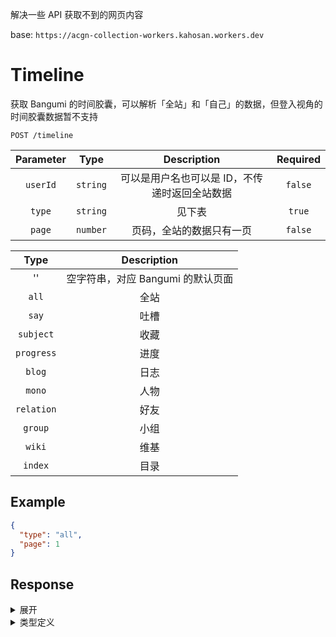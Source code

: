 解决一些 API 获取不到的网页内容

base: `https://acgn-collection-workers.kahosan.workers.dev`

# Timeline

获取 Bangumi 的时间胶囊，可以解析「全站」和「自己」的数据，但登入视角的时间胶囊数据暂不支持

```http
POST /timeline
```

| Parameter | Type | Description | Required |
| :---: | :---: | :---: | :---: |
| `userId` | `string` | 可以是用户名也可以是 ID，不传递时返回全站数据 | `false` |
| `type` | `string` | 见下表 | `true` |
| `page` | `number` | 页码，全站的数据只有一页 | `false` |

| Type | Description |
| :---: | :---: |
| '' | 空字符串，对应 Bangumi 的默认页面 |
| `all` | 全站 |
| `say` | 吐槽 |
| `subject` | 收藏 |
| `progress` | 进度 |
| `blog` | 日志 |
| `mono` | 人物 |
| `relation` | 好友 |
| `group` | 小组 |
| `wiki` | 维基 |
| `index` | 目录 |

## Example

```json
{
  "type": "all",
  "page": 1
}
```

## Response

<details>

<summary>展开</summary>

```json
[
  {
    "date": "今天",
    "items": [
      {
        "user": {
          "name": "石烏漱",
          "href": "https://bgm.tv/user/807962",
          "avatar": "https://lain.bgm.tv/pic/user/l/000/80/79/807962.jpg?r=1698033896&hd=1"
        },
        "time": "36秒前 · mobile",
        "reply": {
          "content": "",
          "text": "",
          "href": ""
        },
        "action": {
          "type": "完成了",
          "desc": "4 of 12 话"
        },
        "contents": [
          {
            "name": "星屑テレパス",
            "url": "https://bgm.tv/subject/404115"
          }
        ]
      },
      {
        "user": {
          "name": "KuanChao",
          "href": "https://bgm.tv/user/494240",
          "avatar": "https://lain.bgm.tv/pic/user/l/icon.jpg"
        },
        "time": "39秒前 ",
        "reply": {
          "content": "",
          "text": "",
          "href": ""
        },
        "action": {
          "type": "读过",
          "desc": "第530话"
        },
        "contents": [
          {
            "name": "酒のほそ道",
            "url": "https://bgm.tv/subject/181113"
          }
        ]
      },
    ]
  }
]
```

</details>

<details>

<summary>类型定义</summary>

```ts
type Timeline = Array<{
  date: string
  items: TimelineItem[]
}>;

interface TimelineItem {
  user: {
    name: string
    href: string // 只有第一个 ul 中的 li 才有
    avatar: string
  }
  time: string
  reply: {
    content: string
    text: string
    href: string
  }
  action: {
    type: string
    desc: string
  }
  contents: Array<Record<'name' | 'url', string>>
}
```

</details>